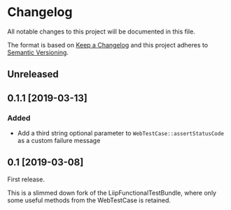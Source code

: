 # Changelog
All notable changes to this project will be documented in this file.

The format is based on [Keep a Changelog](http://keepachangelog.com/en/1.0.0/)
and this project adheres to [Semantic Versioning](http://semver.org/spec/v2.0.0.html).
## Unreleased

## 0.1.1 [2019-03-13]
### Added
 * Add a third string optional parameter to `WebTestCase::assertStatusCode` as a custom failure message 

## 0.1 [2019-03-08]
First release.

This is a slimmed down fork of the LiipFunctionalTestBundle, where only some useful methods from the WebTestCase is retained.
